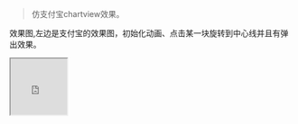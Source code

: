 > 仿支付宝chartview效果。

效果图,左边是支付宝的效果图，初始化动画、点击某一块旋转到中心线并且有弹出效果。

<iframe height=100 width=100 src="http://raw.githubusercontent.com/Jandzy/mypic/master/pic/GIF.gif">
<iframe height=500 width=500 src="https://raw.githubusercontent.com/Jandzy/mypic/master/pic/GIF.gif">


大概分为几个部

* chartview初始化旋转动画
* 点击不同区域旋转
* 点击区域弹出



